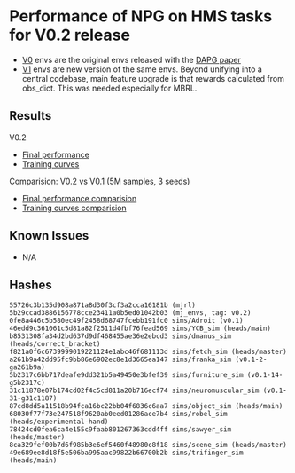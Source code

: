 # Performance of NPG on HMS tasks for V0.2 release
- [V0](outputs_hands0.2a(v0)) envs are the original envs released with the [DAPG paper](https://sites.google.com/view/deeprl-dexterous-manipulation)
- [V1](outputs_hands0.2a(v1)) envs are new version of the same envs. Beyond unifying into a central codebase, main feature upgrade is that rewards calculated from obs_dict. This was needed especially for MBRL.

## Results
V0.2
- [Final performance](outputs_hands0.2a(v1)/FinalPerf-NPG.pdf)
- [Training curves](outputs_hands0.2a(v1)/TrainPerf-NPG.pdf)

Comparision: V0.2 vs V0.1 (5M samples, 3 seeds)
- [Final performance comparision](FinalPerf-NPG-version-comparisions.pdf)
- [Training curves comparision](TrainPerf-NPG-version-comparisions.pdf)

## Known Issues
- N/A

## Hashes
```
55726c3b135d908a871a8d30f3cf3a2cca16181b (mjrl)
5b29ccad3886156778cce23411a0b5ed01042b03 (mj_envs, tag: v0.2)
0fe8a446c5b580ec49f2458d68747fcebb191fc0 sims/Adroit (v0.1)
46edd9c361061c5d81a82f2511d4fbf76fead569 sims/YCB_sim (heads/main)
b8531308fa34d2bd637d9df468455ae36e2ebcd3 sims/dmanus_sim (heads/correct_bracket)
f821a0f6c6739999019221124e1abc46f681113d sims/fetch_sim (heads/master)
a261b9a42dd95fc9bb86e6902ec8e1d3665ea147 sims/franka_sim (v0.1-2-ga261b9a)
5b2317c6bb717deafe9dd321b5a49450e3bfef39 sims/furniture_sim (v0.1-14-g5b2317c)
31c11878e07b174cd02f4c5cd811a20b716ecf74 sims/neuromuscular_sim (v0.1-31-g31c1187)
87cd8dd5a11518b94fca16bc22bb04f6836c6aa7 sims/object_sim (heads/main)
68030f77f73e247518f9620ab0eed01286ace7b4 sims/robel_sim (heads/experimental-hand)
78424cd0fea6ca4e155c9faab801267363cdd4ff sims/sawyer_sim (heads/master)
8ca329fef00b7d6f985b3e6ef5460f48980c8f18 sims/scene_sim (heads/master)
49e689ee8d18f5e506ba995aac99822b66700b2b sims/trifinger_sim (heads/main)
 ```